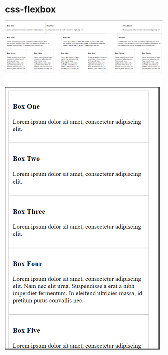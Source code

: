 # css-flexbox
![desktop_view](https://github.com/KrishKashiwala/css-flexbox/blob/main/images/desktop_view.png)
![mobile_view](https://github.com/KrishKashiwala/css-flexbox/blob/main/images/mobile_view.png)
